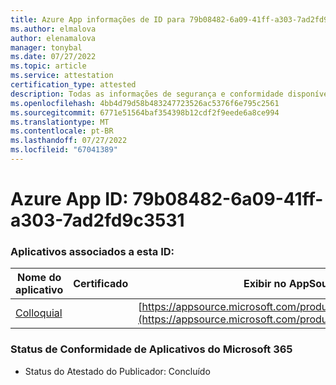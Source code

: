 ```yaml
---
title: Azure App informações de ID para 79b08482-6a09-41ff-a303-7ad2fd9c3531
ms.author: elmalova
author: elenamalova
manager: tonybal
ms.date: 07/27/2022
ms.topic: article
ms.service: attestation
certification_type: attested
description: Todas as informações de segurança e conformidade disponíveis para 79b08482-6a09-41ff-a303-7ad2fd9c3531.
ms.openlocfilehash: 4bb4d79d58b483247723526ac5376f6e795c2561
ms.sourcegitcommit: 6771e51564baf354398b12cdf2f9eede6a8ce994
ms.translationtype: MT
ms.contentlocale: pt-BR
ms.lasthandoff: 07/27/2022
ms.locfileid: "67041389"
---
```

# <a name="azure-app-id-79b08482-6a09-41ff-a303-7ad2fd9c3531"></a>Azure App ID: 79b08482-6a09-41ff-a303-7ad2fd9c3531


### <a name="apps-associated-with-this-id"></a>Aplicativos associados a esta ID:
| **Nome do aplicativo** | **Certificado** | **Exibir no AppSource** |
|--------------|---------------|-----------------------|
| [Colloquial](../forward/WA200004395.md) |  | [https://appsource.microsoft.com/product/office/WA200004395](https://appsource.microsoft.com/product/office/WA200004395) |

### <a name="microsoft-365-app-compliance-status"></a>Status de Conformidade de Aplicativos do Microsoft 365
- Status do Atestado do Publicador: Concluído

